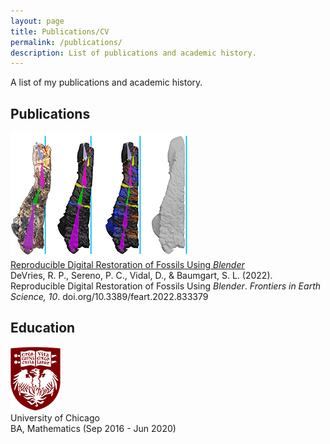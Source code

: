 ```yaml
---
layout: page
title: Publications/CV
permalink: /publications/
description: List of publications and academic history.
---
```


A list of my publications and academic history.

## Publications

![Fossil bone being restored](/assets/RDRoFUB-f7-small.png) <br>
[Reproducible Digital Restoration of Fossils Using <em>Blender</em>](https://doi.org/10.3389/feart.2022.833379) <br>
DeVries, R. P., Sereno, P. C., Vidal, D., & Baumgart, S. L. (2022). Reproducible Digital Restoration of Fossils Using <em>Blender</em>. <em>Frontiers in Earth Science, 10</em>. doi.org/10.3389/feart.2022.833379

## Education

![UChicago Logo](/assets/UofC-logo-80px.png) <br>
University of Chicago <br>
BA, Mathematics (Sep 2016 - Jun 2020)
